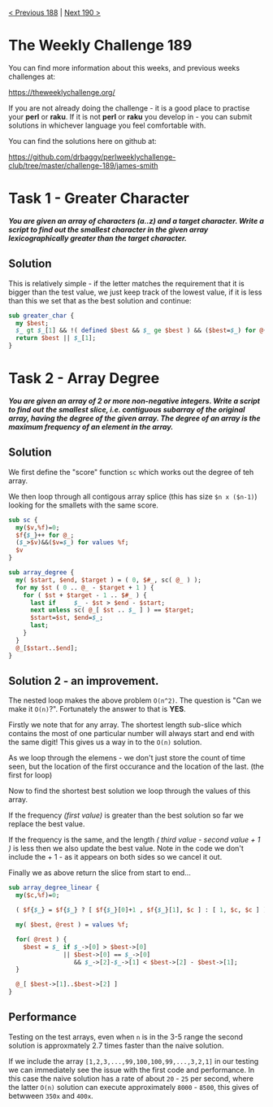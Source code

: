 [< Previous 188](https://github.com/drbaggy/perlweeklychallenge-club/tree/master/challenge-188/james-smith) |
[Next 190 >](https://github.com/drbaggy/perlweeklychallenge-club/tree/master/challenge-190/james-smith)

# The Weekly Challenge 189

You can find more information about this weeks, and previous weeks challenges at:

  https://theweeklychallenge.org/

If you are not already doing the challenge - it is a good place to practise your
**perl** or **raku**. If it is not **perl** or **raku** you develop in - you can
submit solutions in whichever language you feel comfortable with.

You can find the solutions here on github at:

https://github.com/drbaggy/perlweeklychallenge-club/tree/master/challenge-189/james-smith

# Task 1 - Greater Character

***You are given an array of characters (a..z) and a target character.  Write a script to find out the smallest character in the given array lexicographically greater than the target character.***


## Solution

This is relatively simple - if the letter matches the requirement that it is bigger than the test value, we just keep track of the lowest value, if it is less than this we set that as the best solution and continue:

```perl
sub greater_char {
  my $best;
  $_ gt $_[1] && !( defined $best && $_ ge $best ) && ($best=$_) for @{$_[0]};
  return $best || $_[1];
}
```

# Task 2 - Array Degree

***You are given an array of 2 or more non-negative integers.  Write a script to find out the smallest slice, i.e. contiguous subarray of the original array, having the degree of the given array.  The degree of an array is the maximum frequency of an element in the array.***

## Solution

We first define the "score" function `sc` which works out the degree of teh array.

We then loop through all contigous array splice (this has size `$n x ($n-1)`) looking for the smallets with the same score.

```perl
sub sc {
  my($v,%f)=0;
  $f{$_}++ for @_;
  ($_>$v)&&($v=$_) for values %f;
  $v
}

sub array_degree {
  my( $start, $end, $target ) = ( 0, $#_, sc( @_ ) );
  for my $st ( 0 .. @_ - $target + 1 ) {
    for ( $st + $target - 1 .. $#_ ) {
      last if     $_ - $st > $end - $start;
      next unless sc( @_[ $st .. $_ ] ) == $target;
      $start=$st, $end=$_;
      last;
    }
  }
  @_[$start..$end];
}
```

## Solution 2 - an improvement.

The nested loop makes the above problem `O(n^2)`. The question is "Can we make it `O(n)`?". Fortunately the answer to that is **YES**.

Firstly we note that for any array. The shortest length sub-slice which contains the most of one particular number will always start
and end with the same digit! This gives us a way in to the `O(n)` solution.

As we loop through the elemens - we don't just store the count of time seen, but the location of the first occurance and the location
of the last. (the first for loop)

Now to find the shortest best solution we loop through the values of this array.

If the frequency _(first value)_ is greater than the best solution so far we replace the best value.

If the frequency is the same, and the length _( third value - second value + 1 )_ is less then we also update the best value. Note in the code we don't include the + 1 - as it appears on both sides so we cancel it out.

Finally we as above return the slice from start to end...

```perl
sub array_degree_linear {
  my($c,%f)=0;

  ( $f{$_} = $f{$_} ? [ $f{$_}[0]+1 , $f{$_}[1], $c ] : [ 1, $c, $c ] ), $c++ for @_;

  my( $best, @rest ) = values %f;

  for( @rest ) {
    $best = $_ if $_->[0] > $best->[0]
               || $best->[0] == $_->[0]
                  && $_->[2]-$_->[1] < $best->[2] - $best->[1];
  }

  @_[ $best->[1]..$best->[2] ]
}
```

## Performance

Testing on the test arrays, even when `n` is in the 3-5 range the second solution is approxmately 2.7 times faster than the naive solution.

If we include the array `[1,2,3,...,99,100,100,99,...,3,2,1]` in our testing we can immediately see the issue with the first code and performance. In this case the naive solution has a rate of about `20` - `25` per second, where the latter `O(n)` solution can execute approximately `8000` - `8500`, this gives of betwween `350x` and `400x`.
